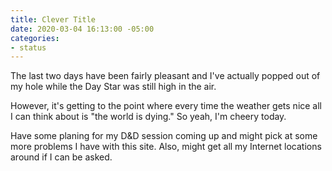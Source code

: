 ```yaml
---
title: Clever Title
date: 2020-03-04 16:13:00 -05:00
categories:
- status
---
```


The last two days have been fairly pleasant and I've actually popped out of my hole while the Day Star was still high in the air. 

However, it's getting to the point where every time the weather gets nice all I can think about is "the world is dying." So yeah, I'm cheery today.

Have some planing for my D&D session coming up and might pick at some more problems I have with this site. Also, might get all my Internet locations around if I can be asked. 